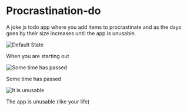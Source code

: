 # Procrastination-do

A joke js todo app where you add items to procrastinate and as the days goes by their size increases until the app is unusable.

![Default State](prints/screen01.png)

When you are starting out

![Some time has passed](prints/screen02.png)

Some time has passed

![It is unusable](prints/screen02.png)

The app is unusable (like your life)
